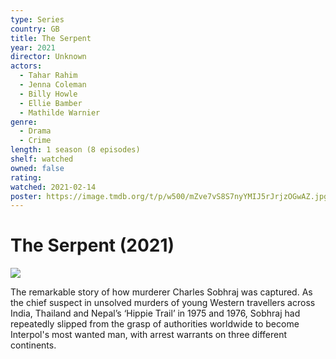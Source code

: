 ```yaml
---
type: Series
country: GB
title: The Serpent
year: 2021
director: Unknown
actors:
  - Tahar Rahim
  - Jenna Coleman
  - Billy Howle
  - Ellie Bamber
  - Mathilde Warnier
genre:
  - Drama
  - Crime
length: 1 season (8 episodes)
shelf: watched
owned: false
rating:
watched: 2021-02-14
poster: https://image.tmdb.org/t/p/w500/mZve7vS8S7nyYMIJ5rJrjzOGwAZ.jpg
---
```


# The Serpent (2021)

![](https://image.tmdb.org/t/p/w500/mZve7vS8S7nyYMIJ5rJrjzOGwAZ.jpg)

The remarkable story of how murderer Charles Sobhraj was captured. As the chief suspect in unsolved murders of young Western travellers across India, Thailand and Nepal’s ‘Hippie Trail’ in 1975 and 1976, Sobhraj had repeatedly slipped from the grasp of authorities worldwide to become Interpol's most wanted man, with arrest warrants on three different continents.